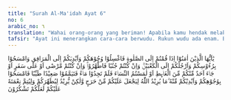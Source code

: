 ```yaml
---
title: "Surah Al-Ma'idah Ayat 6"
no: 6
arabic_no: ٦
translation: "Wahai orang-orang yang beriman! Apabila kamu hendak melaksanakan salat, maka basuhlah wajahmu dan tanganmu sampai ke siku, dan sapulah kepalamu dan (basuh) kedua kakimu sampai ke kedua mata kaki. Jika kamu junub, maka mandilah. Dan jika kamu sakit atau dalam perjalanan atau kembali dari tempat buang air (kakus) atau menyentuh perempuan, maka jika kamu tidak memperoleh air, maka bertayamumlah dengan debu yang baik (suci); usaplah wajahmu dan tanganmu dengan (debu) itu. Allah tidak ingin menyulitkan kamu, tetapi Dia hendak membersihkan kamu dan menyempurnakan nikmat-Nya bagimu, agar kamu bersyukur."
tafsir: "Ayat ini menerangkan cara-cara berwudu. Rukun wudu ada enam. Empat rukun di antaranya disebutkan dalam ayat ini, sedang dua rukun lagi diambil dari dalil lain. Empat macam itu ialah:\n\n1.Membasuh muka, yaitu mulai dari rambut sebelah muka atau dahi sampai dengan dagu, dan dari telingga kanan sampai telinga kiri.\n\n2.Membasuh dua tangan dengan air bersih mulai dari ujung jari sampai dengan dua siku.\n\n3.Menyapu kepala, cukup menyapu sebagian kecil kepala menurut mazhab Syafii.184)\n\n4.Membasuh dua kaki mulai dari jari-jari sampai dengan dua mata kaki. Kesemuanya itu dengan menggunakan air. Sedang dua rukun lagi yang diambil dari hadis ialah:\n\na.Niat, pekerjaan hati, dan tidak disebutkan dalam ayat ini tetapi niat itu diharuskan pada setiap pekerjaan ibadah sesuai dengan hadis:\n\n\"Sesungguhnya segala amalan adalah dengan niat\" (Riwayat al-Bukhari dan Muslim dari 'Umar bin al-Khattab).\n\nb.Tertib, artinya melakukan pekerjaan tersebut di atas sesuai dengan urutan yang disebutkan Allah dalam ayat ini. Tertib itu tidak disebutkan dengan jelas di dalam ayat ini, tetapi demikianlah Nabi melaksanakannya dan sesuai pula dengan sabdanya yang berbunyi: \n\nMulailah dengan apa yang dimulai oleh Allah. (Riwayat an-Nasai dan Jabir bin Abdillah).\n\nAdapun selain enam rukun itu, seperti membasuh tiga kali, berkumur\n\nkumur adalah sunat hukumnya. Kewajiban wudu ini bukanlah setiap kali\n\nhendak mengerjakan salat, tetapi wudu itu diwajibkan bagi seorang yang \n\nakan salat, jika wudunya sudah batal atau belum berwudu, sesuai dengan\n\nhadis yang berbunyi: \n\nAllah tidak menerima salat salah seorang di antara kalian, apabila ia berhadas hingga ia berwudu. (Riwayat al-Bukhari dan Muslim dari Abu Hurairah).\n\nBerikutnya Allah menerangkan hal-hal yang mengharuskan seseorang wajib mandi di antaranya :\n\na.Keluar mani;\n\nb.Jima' (bersetubuh);\n\nc.Haid;\n\nd. Nifas;\n\ne.Wiladah (melahirkan);\n\nf.Mati (orang yang hidup wajib memandikan yang mati).\n\nOrang yang terkena salah satu dari (a) sampai (e) dinamakan orang yang berhadas besar, wajib mandi dan berwudu sebelum salat. Orang yang berhadas kecil, hanya wajib berwudu saja. Kewajiban wudu disebabkan :\n\na.Keluar sesuatu dari lubang buang air kecil dan buang air besar;\n\nb.Bersentuh kulit laki-laki dengan perempuan yang bukan mahram, antara keduanya tanpa pembatas188;\n\nc.Tidur yang tidak memungkinkan seseorang tahu jika keluar angin dari duburnya;\n\nd.Hilang akal karena mabuk, gila dan sebagainya;\n\ne.Menyentuh kemaluan dengan telapak tangan atau menyentuh lubang dubur;\n\nf.Murtad (keluar dari agama Islam).\n\nSelanjutnya ayat ini menerangkan cara-cara bertayamum. Jika seseorang dalam keadaan sakit dan tidak boleh memakai air, atau dalam keadaan musafir tidak menemukan air untuk berwudu, maka wajib bertayamum dengan debu tanah. Caranya ialah dengan meletakkan kedua belah telapak tangan pada debu tanah yang bersih lalu disapukan ke muka, kemudian meletakkan lagi kedua telapak tangan ke atas debu tanah yang bersih, lalu telapak tangan yang kiri menyapu tangan kanan mulai dari belakang jari-jari tangan terus ke pergelangan sampai dengan siku, dari siku turun ke pergelangan tangan lagi untuk menyempurnakan penyapuan yang belum tersapu, sedang telapak tangan yang sebelah kanan yang berisi debu tanah jangan diganggu untuk disapukan pula ke tangan sebelah kiri dengan cara yang sama seperti menyapu tangan kanan. Demikianlah cara Nabi bertayamum.\n\nKemudian akhir ayat ini menjelaskan bahwa perintah berwudu dan tayamum bukanlah untuk mempersulit kaum Muslimin, tetapi untuk menuntun mereka mengetahui cara-cara bersuci, dan untuk menyempurnakan nikmat-Nya, agar kaum Muslimin menjadi umat yang bersyukur."
---
```

يٰٓاَيُّهَا الَّذِيْنَ اٰمَنُوْٓا اِذَا قُمْتُمْ اِلَى الصَّلٰوةِ فَاغْسِلُوْا وُجُوْهَكُمْ وَاَيْدِيَكُمْ اِلَى الْمَرَافِقِ وَامْسَحُوْا بِرُءُوْسِكُمْ وَاَرْجُلَكُمْ اِلَى الْكَعْبَيْنِۗ وَاِنْ كُنْتُمْ جُنُبًا فَاطَّهَّرُوْاۗ وَاِنْ كُنْتُمْ مَّرْضٰٓى اَوْ عَلٰى سَفَرٍ اَوْ جَاۤءَ اَحَدٌ مِّنْكُمْ مِّنَ الْغَاۤىِٕطِ اَوْ لٰمَسْتُمُ النِّسَاۤءَ فَلَمْ تَجِدُوْا مَاۤءً فَتَيَمَّمُوْا صَعِيْدًا طَيِّبًا فَامْسَحُوْا بِوُجُوْهِكُمْ وَاَيْدِيْكُمْ مِّنْهُ ۗمَا يُرِيْدُ اللّٰهُ لِيَجْعَلَ عَلَيْكُمْ مِّنْ حَرَجٍ وَّلٰكِنْ يُّرِيْدُ لِيُطَهِّرَكُمْ وَلِيُتِمَّ نِعْمَتَهٗ عَلَيْكُمْ لَعَلَّكُمْ تَشْكُرُوْنَ